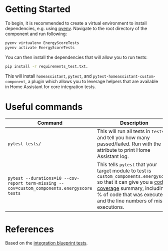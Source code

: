 # Getting Started

To begin, it is recommended to create a virtual environment to install dependencies, e.g. using [pyenv](https://github.com/pyenv/pyenv). Navigate to the root directory of the component and run following:
```bash
pyenv virtualenv EnergyScoreTests
pyenv activate EnergyScoreTests
```

You can then install the dependencies that will allow you to run tests:
```bash
pip install -r requirements_test.txt.
```

This will install `homeassistant`, `pytest`, and `pytest-homeassistant-custom-component`, a plugin which allows you to leverage helpers that are available in Home Assistant for core integration tests.

# Useful commands

Command | Description
------- | -----------
`pytest tests/` | This will run all tests in `tests/` and tell you how many passed/failed. Run with the `-s` attribute to print Home Assistant log.
`pytest --durations=10 --cov-report term-missing --cov=custom_components.energyscore tests` | This tells `pytest` that your target module to test is `custom_components.energyscore` so that it can give you a [code coverage](https://en.wikipedia.org/wiki/Code_coverage) summary, including % of code that was executed and the line numbers of missed executions.


# References
Based on the [integration blueprint tests](https://github.com/custom-components/integration_blueprint/tree/master/tests).